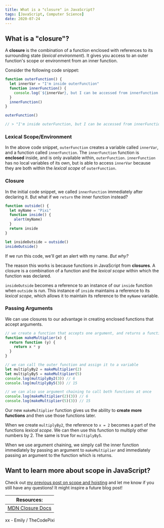 ```yaml
---
title: What is a "closure" in JavaScript?
tags: [JavaScript, Computer Science]
date: 2020-07-24
---
```


## What is a "closure"?

A **closure** is the combination of a function enclosed with references to its surrounding state (_lexical environment_). It gives you access to an outer function's scope or environment from an inner function.

Consider the following code snippet:

```js
function outerFunction() {
  let innerVar = "I'm inside outerFunction"
  function innerFunction() {
    console.log(`${innerVar}, but I can be accessed from innerFunction too!`)
  }
  innerFunction()
}

outerFunction()

// > "I'm inside outerFunction, but I can be accessed from innerFunction too!"
```

### Lexical Scope/Environment

In the above code snippet, `outerFunction` creates a variable called `innerVar`, and a function called `innerFunction`. The `innerFunction` function is **enclosed** inside, and is only available within, `outerFunction`. `innerFunction` has no local variables of its own, but is able to access `innerVar` because they are both within the _lexical scope_ of `outerFunction`.

### Closure

In the initial code snippet, we called `innerFunction` immediately after declaring it. But what if we `return` the inner function instead?

```js
function outside() {
  let myName = "Pixi"
  function inside() {
    alert(myName)
  }
  return inside
}

let insideOutside = outside()
insideOutside()
```

If we run this code, we'll get an alert with my name. _But why?_

The reason this works is because functions in JavaScript from **closures**. A closure is a combination of a function and the _lexical scope_ within which the function was declared.

`insideOutside` becomes a reference to an instance of our `inside` function when `outside` is run. This instance of `inside` maintains a reference to its _lexical scope_, which allows it to maintain its reference to the `myName` variable.

### Passing Arguments

We can use closures to our advantage in creating enclosed functions that accept arguments.

```js
// we create a function that accepts one argument, and returns a function that also accepts one argument, and utilizes both arguments...
function makeMultiplier(x) {
  return function (y) {
    return x * y
  }
}

// we can call the outer function and assign it to a variable
let multiplyBy2 = makeMultiplier(2)
let multiplyBy5 = makeMultiplier(5)
console.log(multiplyBy2(3)) // 6
console.log(multiplyBy5(3)) // 15

// we can also use argument chaining to call both functions at once
console.log(makeMultiplier(2)(3)) // 6
console.log(makeMultiplier(5)(3)) // 15
```

Our new `makeMultiplier` function gives us the ability to **create more functions** and then use those functions later.

When we create `multiplyBy2`, the reference to `x = 2` becomes a part of the functions _lexical scope_. We can then use this function to multiply other numbers by 2. The same is true for `multiplyBy5`.

When we use argument chaining, we simply call the inner function immediately by passing an argument to `makeMultiplier` and immediately passing an argument to the function which is returns.

## Want to learn more about scope in JavaScript?

Check out [my previous post on scope and hoisting](https://dev.to/thecodepixi/hoist-your-vars-variable-hoisting-in-javascript-2f42) and let me know if you still have any questions! It might inspire a future blog post!

| **Resources:**                                                                       |
| ------------------------------------------------------------------------------------ |
| [MDN Closure Docs](https://developer.mozilla.org/en-US/docs/Web/JavaScript/Closures) |

xx - Emily / TheCodePixi
